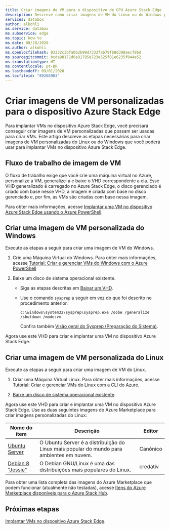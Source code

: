 ```yaml
---
title: Criar imagens de VM para o dispositivo de GPU Azure Stack Edge
description: Descreve como criar imagens de VM do Linux ou do Windows para usá-las com o dispositivo de GPU Azure Stack Edge.
services: databox
author: alkohli
ms.service: databox
ms.subservice: edge
ms.topic: how-to
ms.date: 08/28/2020
ms.author: alkohli
ms.openlocfilehash: 83332c3bfa0b2b99d7333fa679fb8d398aecf8bd
ms.sourcegitcommit: bcda98171d6e81795e723e525f81e6235f044e52
ms.translationtype: HT
ms.contentlocale: pt-BR
ms.lasthandoff: 09/01/2020
ms.locfileid: "89268903"
---
```

# <a name="create-custom-vm-images-for-your-azure-stack-edge-device"></a>Criar imagens de VM personalizadas para o dispositivo Azure Stack Edge

<!--[!INCLUDE [applies-to-skus](../../includes/azure-stack-edge-applies-to-all-sku.md)]-->

Para implantar VMs no dispositivo Azure Stack Edge, você precisará conseguir criar imagens de VM personalizadas que possam ser usadas para criar VMs. Este artigo descreve as etapas necessárias para criar imagens de VM personalizadas do Linux ou do Windows que você poderá usar para implantar VMs no dispositivo Azure Stack Edge.

## <a name="vm-image-workflow"></a>Fluxo de trabalho de imagem de VM

O fluxo de trabalho exige que você crie uma máquina virtual no Azure, personalize a VM, generalize-a e baixe o VHD correspondente a ela. Esse VHD generalizado é carregado no Azure Stack Edge, o disco gerenciado é criado com base nesse VHD, a imagem é criada com base no disco gerenciado e, por fim, as VMs são criadas com base nessa imagem.   

Para obter mais informações, acesse [Implantar uma VM no dispositivo Azure Stack Edge usando o Azure PowerShell](azure-stack-edge-j-series-deploy-virtual-machine-powershell.md).


## <a name="create-a-windows-custom-vm-image"></a>Criar uma imagem de VM personalizada do Windows

Execute as etapas a seguir para criar uma imagem de VM do Windows.

1. Crie uma Máquina Virtual do Windows. Para obter mais informações, acesse [Tutorial: Criar e gerenciar VMs do Windows com o Azure PowerShell](../virtual-machines/windows/tutorial-manage-vm.md)

2. Baixe um disco de sistema operacional existente.

    - Siga as etapas descritas em [Baixar um VHD](../virtual-machines/windows/download-vhd.md).

    - Use o comando `sysprep` a seguir em vez do que foi descrito no procedimento anterior.
    
        `c:\windows\system32\sysprep\sysprep.exe /oobe /generalize /shutdown /mode:vm`
   
       Confira também [Visão geral do Sysprep (Preparação do Sistema)](https://docs.microsoft.com/windows-hardware/manufacture/desktop/sysprep--system-preparation--overview).

Agora use este VHD para criar e implantar uma VM no dispositivo Azure Stack Edge.

## <a name="create-a-linux-custom-vm-image"></a>Criar uma imagem de VM personalizada do Linux

Execute as etapas a seguir para criar uma imagem de VM do Linux.

1. Criar uma Máquina Virtual Linux. Para obter mais informações, acesse [Tutorial: Criar e gerenciar VMs do Linux com a CLI do Azure](../virtual-machines/linux/tutorial-manage-vm.md).

2. [Baixe um disco de sistema operacional existente](../virtual-machines/linux/download-vhd.md).

Agora use este VHD para criar e implantar uma VM no dispositivo Azure Stack Edge. Use as duas seguintes imagens do Azure Marketplace para criar imagens personalizadas do Linux:

|Nome do item  |Descrição  |Editor  |
|---------|---------|---------|
|[Ubuntu Server](https://azuremarketplace.microsoft.com/marketplace/apps/canonical.ubuntuserver) |O Ubuntu Server é a distribuição do Linux mais popular do mundo para ambientes em nuvem.|Canônico|
|[Debian 8 "Jessie"](https://azuremarketplace.microsoft.com/marketplace/apps/credativ.debian) |O Debian GNU/Linux é uma das distribuições mais populares do Linux.     |credativ|

Para obter uma lista completa das imagens do Azure Marketplace que podem funcionar (atualmente não testadas), acesse [Itens do Azure Marketplace disponíveis para o Azure Stack Hub](https://docs.microsoft.com/azure-stack/operator/azure-stack-marketplace-azure-items?view=azs-1910).


## <a name="next-steps"></a>Próximas etapas

[Implantar VMs no dispositivo Azure Stack Edge](azure-stack-edge-j-series-deploy-virtual-machine-powershell.md).

